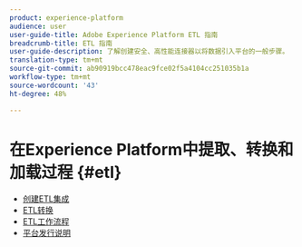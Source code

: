 ```yaml
---
product: experience-platform
audience: user
user-guide-title: Adobe Experience Platform ETL 指南
breadcrumb-title: ETL 指南
user-guide-description: 了解创建安全、高性能连接器以将数据引入平台的一般步骤。
translation-type: tm+mt
source-git-commit: ab90919bcc478eac9fce02f5a4104cc251035b1a
workflow-type: tm+mt
source-wordcount: '43'
ht-degree: 48%

---
```



# 在Experience Platform中提取、转换和加载过程 {#etl}

- [创建ETL集成](home.md)
- [ETL转换](transformations.md)
- [ETL工作流程](workflow.md)
- [平台发行说明](https://www.adobe.com/go/platform-release-notes-en)